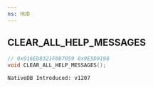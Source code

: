 ```yaml
---
ns: HUD
---
```

## CLEAR_ALL_HELP_MESSAGES

```c
// 0x916ED8321F087059 0x9E5D9198
void CLEAR_ALL_HELP_MESSAGES();
```

```
NativeDB Introduced: v1207
```

